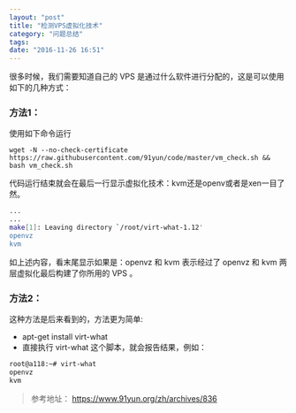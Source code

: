 ```yaml
---
layout: "post"
title: "检测VPS虚拟化技术"
category: "问题总结"
tags: 
date: "2016-11-26 16:51"
---
```


很多时候，我们需要知道自己的 VPS 是通过什么软件进行分配的，这是可以使用如下的几种方式：

### 方法1：

使用如下命令运行

`wget -N --no-check-certificate https://raw.githubusercontent.com/91yun/code/master/vm_check.sh && bash vm_check.sh`

代码运行结束就会在最后一行显示虚拟化技术：kvm还是openv或者是xen一目了然。

```sh
...
...
make[1]: Leaving directory `/root/virt-what-1.12'
openvz
kvm
```

<!-- more -->


如上述内容，看末尾显示如果是：openvz 和 kvm 表示经过了 openvz 和 kvm 两层虚拟化最后构建了你所用的 VPS 。


### 方法2：

这种方法是后来看到的，方法更为简单:
- apt-get install virt-what
- 直接执行 virt-what 这个脚本，就会报告结果，例如：

```sh
root@a118:~# virt-what 
openvz
kvm
```


> 参考地址：
> https://www.91yun.org/zh/archives/836
